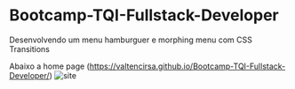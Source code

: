 # Bootcamp-TQI-Fullstack-Developer
Desenvolvendo um menu hamburguer e morphing menu com CSS Transitions


Abaixo a home page
(https://valtencirsa.github.io/Bootcamp-TQI-Fullstack-Developer/)
![site](https://user-images.githubusercontent.com/102228602/175751079-dc6daa7a-e2dc-4fd6-beaf-89ce81914103.jpg)
